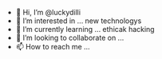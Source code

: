 - 👋 Hi, I’m @luckydilli
- 👀 I’m interested in ... new technologys
- 🌱 I’m currently learning ... ethicak hacking
- 💞️ I’m looking to collaborate on ...
- 📫 How to reach me ...

<!---
luckydilli/luckydilli is a ✨ special ✨ repository because its `README.md` (this file) appears on your GitHub profile.
You can click the Preview link to take a look at your changes.
--->
